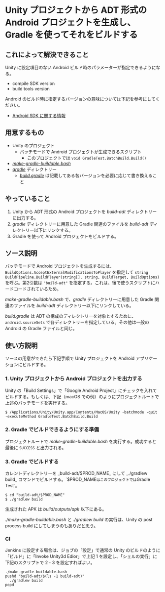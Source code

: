 # Unity プロジェクトから ADT 形式の Android プロジェクトを生成し、Gradle を使ってそれをビルドする

## これによって解決できること

Unity に設定項目のない Android ビルド時のパラメーターが指定できるようになる。

- compile SDK version
- build tools version

Android のビルド時に指定するバージョンの意味については下記を参考にしてください。

- [Android SDK に関する情報](https://sites.google.com/a/klab.com/techinfo/native/android/android-versions)

## 用意するもの

- Unity のプロジェクト
  - バッチモードで Android プロジェクトが生成できるスクリプト
    - このプロジェクトでは `void GradleTest.BatchBuild.Build()`
- [_make-gradle-buildable.bash_](https://github.jp.klab.com/bismarck/export-adt-project-from-unity-project-and-build-with-gradle/blob/master/make-gradle-buildable.bash)
- [_gradle_](https://github.jp.klab.com/bismarck/export-adt-project-from-unity-project-and-build-with-gradle/tree/master/gradle) ディレクトリー
  - [_build.gradle_](https://github.jp.klab.com/bismarck/export-adt-project-from-unity-project-and-build-with-gradle/blob/master/gradle/build.gradle) は記載してある各バージョンを必要に応じて書き換えること

## やっていること

1. Unity から ADT 形式の Android プロジェクトを _build-adt_ ディレクトリーに出力する。
1. _gradle_ ディレクトリーに用意した Gradle 関連のファイルを _build-adt_ ディレクトリー以下にリンクする。
1. Gradle を使って Android プロジェクトをビルドする。

## ソース説明

バッチモードで Android プロジェクトを生成するには、`BuildOptions.AcceptExternalModificationsToPlayer` を指定して `string BuildPipeline.BuildPlayer(string[], string, BuildTarget, BuildOptions)` を呼ぶ。第2引数は `"build-adt"` を指定する。これは、後で使うスクリプトにハードコードされているため。

_make-gradle-buildable.bash_ で、_gradle_ ディレクトリーに用意した Gradle 関連のファイルを _build-adt_ ディレクトリー以下にリンクしている。

_build.gradle_ は ADT の構成のディレクトリーを対象とするために、`android.sourceSets` で各ディレクトリーを指定している。その他は一般の Android の Gradle ファイルと同じ。

## 使い方説明

ソースの用意ができたら下記手順で Unity プロジェクトを Android アプリケーションにビルドする。

### 1. Unity プロジェクトから Android プロジェクトを出力する

Unity の「Build Settings」で「Google Android Project」にチェックを入れてビルドする。もしくは、下記（macOS での例）のようにプロジェクトルートで上述のバッチモードを実行する。

```
$ /Applications/Unity/Unity.app/Contents/MacOS/Unity -batchmode -quit -executeMethod GradleTest.BatchBuild.Build
```

### 2. Gradle でビルドできるようにする準備

プロジェクトルートで _make-gradle-buildable.bash_ を実行する。成功すると最後に `SUCCESS` と出力される。

### 3. Gradle でビルドする

カレントディレクトリーを _build-adt/$PROD_NAME_ にして _./gradlew build_ コマンドでビルドする。`$PROD_NAME` はこのプロジェクトでは `Gradle Test`。

```
$ cd "build-adt/$PROD_NAME"
$ ./gradlew build
```

生成された APK は _build/outputs/apk_ 以下にある。

_./make-gradle-buildable.bash_ と _./gradlew build_ の実行は、Unity の post process build にしてしまうのもありだと思う。

### CI

Jenkins に設定する場合は、ジョブの「設定」で通常の Unity のビルドのように「ビルド」に「Invoke Unity3d Edior」で上記 1 を設定し、「シェルの実行」に下記のスクリプトで 2・3 を設定すればよい。

```
./make-gradle-buildable.bash
pushd "build-adt/$(ls -1 build-adt)"
  ./gradlew build
popd
```
